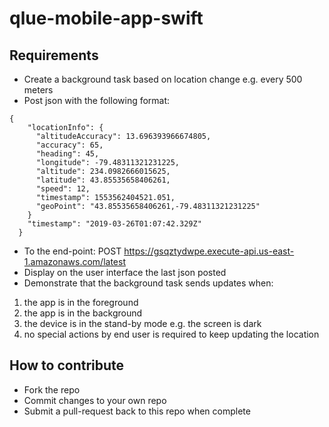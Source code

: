 # qlue-mobile-app-swift

## Requirements

* Create a background task based on location change e.g. every 500 meters
* Post json with the following format:
```
{
    "locationInfo": {
      "altitudeAccuracy": 13.696393966674805,
      "accuracy": 65,
      "heading": 45,
      "longitude": -79.48311321231225,
      "altitude": 234.0982666015625,
      "latitude": 43.85535658406261,
      "speed": 12,
      "timestamp": 1553562404521.051,
      "geoPoint": "43.85535658406261,-79.48311321231225"
    }
    "timestamp": "2019-03-26T01:07:42.329Z"
  }
 ```
* To the end-point: POST https://gsqztydwpe.execute-api.us-east-1.amazonaws.com/latest
* Display on the user interface the last json posted
* Demonstrate that the background task sends updates when:
 1. the app is in the foreground
 2. the app is in the background
 3. the device is in the stand-by mode e.g. the screen is dark
 4. no special actions by end user is required to keep updating the location

## How to contribute

* Fork the repo
* Commit changes to your own repo
* Submit a pull-request back to this repo when complete